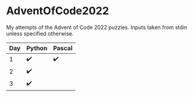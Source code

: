 # AdventOfCode2022
My attempts of the Advent of Code 2022 puzzles. 
Inputs taken from stdin unless specified otherwise.

|Day|Python|Pascal|
|-|-|-|
|1|✔️|✔️|
|2|✔️||
|3|✔️||
